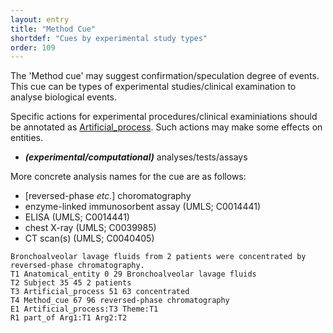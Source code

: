 ```yaml
---
layout: entry
title: "Method Cue"
shortdef: "Cues by experimental study types"
order: 109
---
```


The 'Method cue' may suggest confirmation/speculation degree of events.
This cue can be types of experimental studies/clinical examination to analyse biological events. 

Specific actions for experimental procedures/clinical examiniations should be annotated as [Artificial_process](). Such actions may make some effects on entities.

- ***(experimental/computational)*** analyses/tests/assays 

More concrete analysis names for the cue are as follows:

- [reversed-phase *etc.*] choromatography
- enzyme-linked immunosorbent assay (UMLS; C0014441)
- ELISA (UMLS; C0014441)
- chest X-ray (UMLS; C0039985)
- CT scan(s) (UMLS; C0040405)

<!--
- Mutagenesis
-->

~~~ ann
Bronchoalveolar lavage fluids from 2 patients were concentrated by reversed-phase chromatography.
T1 Anatomical_entity 0 29 Bronchoalveolar lavage fluids
T2 Subject 35 45 2 patients
T3 Artificial_process 51 63 concentrated
T4 Method_cue 67 96 reversed-phase chromatography
E1 Artificial_process:T3 Theme:T1
R1 part_of Arg1:T1 Arg2:T2
~~~

<!--details-->
